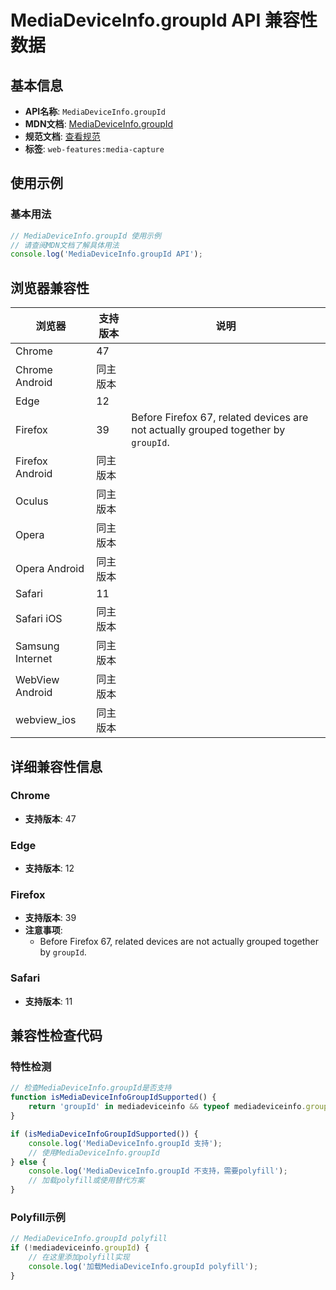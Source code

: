 # MediaDeviceInfo.groupId API 兼容性数据

## 基本信息

- **API名称**: `MediaDeviceInfo.groupId`
- **MDN文档**: [MediaDeviceInfo.groupId](https://developer.mozilla.org/docs/Web/API/MediaDeviceInfo/groupId)
- **规范文档**: [查看规范](https://w3c.github.io/mediacapture-main/#dom-mediadeviceinfo-groupid)
- **标签**: `web-features:media-capture`

## 使用示例

### 基本用法

```javascript
// MediaDeviceInfo.groupId 使用示例
// 请查阅MDN文档了解具体用法
console.log('MediaDeviceInfo.groupId API');
```

## 浏览器兼容性

| 浏览器 | 支持版本 | 说明 |
|--------|----------|------|
| Chrome | 47 |  |
| Chrome Android | 同主版本 |  |
| Edge | 12 |  |
| Firefox | 39 | Before Firefox 67, related devices are not actually grouped together by `groupId`. |
| Firefox Android | 同主版本 |  |
| Oculus | 同主版本 |  |
| Opera | 同主版本 |  |
| Opera Android | 同主版本 |  |
| Safari | 11 |  |
| Safari iOS | 同主版本 |  |
| Samsung Internet | 同主版本 |  |
| WebView Android | 同主版本 |  |
| webview_ios | 同主版本 |  |

## 详细兼容性信息

### Chrome

- **支持版本**: 47

### Edge

- **支持版本**: 12

### Firefox

- **支持版本**: 39
- **注意事项**:
  - Before Firefox 67, related devices are not actually grouped together by `groupId`.

### Safari

- **支持版本**: 11

## 兼容性检查代码

### 特性检测

```javascript
// 检查MediaDeviceInfo.groupId是否支持
function isMediaDeviceInfoGroupIdSupported() {
    return 'groupId' in mediadeviceinfo && typeof mediadeviceinfo.groupId === 'function';
}

if (isMediaDeviceInfoGroupIdSupported()) {
    console.log('MediaDeviceInfo.groupId 支持');
    // 使用MediaDeviceInfo.groupId
} else {
    console.log('MediaDeviceInfo.groupId 不支持，需要polyfill');
    // 加载polyfill或使用替代方案
}
```

### Polyfill示例

```javascript
// MediaDeviceInfo.groupId polyfill
if (!mediadeviceinfo.groupId) {
    // 在这里添加polyfill实现
    console.log('加载MediaDeviceInfo.groupId polyfill');
}
```

